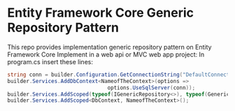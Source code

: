 # Entity Framework Core Generic Repository Pattern
This repo provides implementation generic repository pattern on Entity Framework Core
Implement in a web api or MVC web app project:
In program.cs insert these lines:
```c#
string conn = builder.Configuration.GetConnectionString("DefaultConnection");
builder.Services.AddDbContext<NameofTheContext>(options =>
                                options.UseSqlServer(conn));
builder.Services.AddScoped(typeof(IGenericRepository<>), typeof(GenericRepository<>));
builder.Services.AddScoped<DbContext, NameofTheContext>();
```
